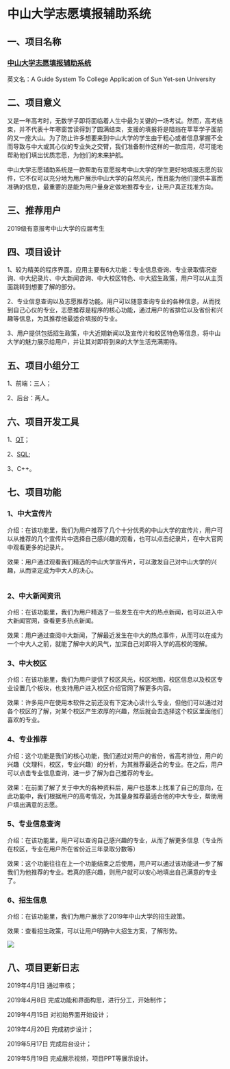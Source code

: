 # 中山大学志愿填报辅助系统



## 一、项目名称

   ### [中山大学志愿填报辅助系统](http://ecw.sysu.edu.cn:8000/files/team/BK50UKN9.docx)
  
   英文名：A Guide System To College Application of Sun Yet-sen University

## 二、项目意义
	
   又是一年高考时，无数学子即将面临着人生中最为关键的一场考试。然而，高考结束，并不代表十年寒窗苦读得到了圆满结束，支援的填报将是阻挡在莘莘学子面前的又一座大山。为了防止许多想要来到中山大学的学生由于粗心或者信息掌握不全而导致与中大或其心仪的专业失之交臂，我们准备制作这样的一款应用，尽可能地帮助他们填出优质志愿，为他们的未来护航。

   中山大学志愿辅助系统是一款帮助有意愿报考中山大学的学生更好地填报志愿的软件，它不仅可以充分地为用户展示中山大学的自然风光，而且能为他们提供丰富而准确的信息，最重要的是能为用户量身定做地推荐专业，让用户真正找准方向。

## 三、推荐用户

   2019级有意报考中山大学的应届考生
   
## 四、项目设计

1、较为精美的程序界面。应用主要有6大功能：专业信息查询、专业录取情况查询、中大纪录片、中大新闻咨询、中大校区特色、中大招生政策，用户可以从主页面跳转到想要了解的部分。

2、专业信息查询以及志愿推荐功能。用户可以随意查询专业的各种信息，从而找到自己心仪的专业，志愿推荐是程序的核心功能，通过用户的省排位以及省份和兴趣等信息，为其推荐他最适合填报的专业。

3、用户提供包括招生政策，中大近期新闻以及宣传片和校区特色等信息，将中山大学的魅力展示给用户，并让其对即将到来的大学生活充满期待。

## 五、项目小组分工

  1、前端：三人；

  2、后台：两人。

## 六、项目开发工具

  1、[QT](https://www.qt.io/)；

  2、[SQL](https://www.microsoft.com/zh-cn/sql-server/sql-server-downloads);
	
  3、C++。

## 七、项目功能

### 1、中大宣传片
	
介绍：在该功能里，我们为用户推荐了几个十分优秀的中山大学的宣传片，用户可以从推荐的几个宣传片中选择自己感兴趣的观看，也可以点击纪录片，在中大官网中观看更多的纪录片。

效果：用户通过观看我们精选的中山大学宣传片，可以激发自己对中山大学的兴趣，从而坚定成为中大人的决心。

![]()

### 2、中大新闻资讯
	
介绍：在该功能里，我们为用户精选了一些发生在中大的热点新闻，也可以进入中大新闻官网，查看更多热点新闻。
	
效果：用户通过查阅中大新闻，了解最近发生在中大的热点事件，从而可以在成为一个中大人之前，就能了解中大的风气，加深自己对即将入学的高校的理解。

### 3、中大校区
	
介绍：在该功能里，我们为用户提供了校区风光，校区地图，校区信息以及校区专业设置几个板块，也支持用户进入校区介绍官网了解更多内容。
	
效果：许多用户在使用本软件之前还没有下定决心读什么专业，但他们可以通过对各个校区的了解，对某个校区产生浓厚的兴趣，然后就会去选择这个校区里面他们喜欢的专业。
	
### 4、专业推荐
	
介绍：这个功能是我们的核心功能，我们通过对用户的省份，省高考排位，用户的兴趣（文理科，校区，专业兴趣）的分析，为其推荐最适合的专业。在之后，用户可以点击专业信息查询，进一步了解为自己推荐的专业。
	
效果：在前面了解了关于中大的各种资料后，用户也基本上找准了自己的意向，在此功能中，我们根据用户的高考情况，为其量身推荐最适合他的中大专业，帮助用户填出满意的志愿。

### 5、专业信息查询
	
介绍：在该功能里，用户可以查询自己感兴趣的专业，从而了解更多信息（专业所在校区，专业在用户所在省份近三年录取分数等）
	
效果：这个功能往往在上一个功能结束之后使用，用户可以通过该功能进一步了解我们为他推荐的专业。若真的感兴趣，则用户就可以安心地填出自己满意的专业了。
	
### 6、招生信息
	
介绍：在该功能里，我们为用户展示了2019年中山大学的招生政策。
	
效果：查看招生政策，可以让用户明确中大招生方案，了解形势。

![](http://imgsrc.baidu.com/forum/pic/item/d2351e16fdfaaf51fab46f1a825494eef11f7aea.jpg)

## 八、项目更新日志

  2019年4月1日 通过审核；

  2019年4月8日 完成功能和界面构思，进行分工，开始制作；

  2019年4月15日 对初始界面开始设计；
  
  2019年4月20日 完成初步设计；
  
  2019年5月17日 完成后台设计；
  
  2019年5月19日 完成展示视频，项目PPT等展示设计。



